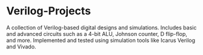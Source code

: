 # Verilog-Projects
A collection of Verilog-based digital designs and simulations. Includes basic and advanced circuits such as a 4-bit ALU, Johnson counter, D flip-flop, and more. Implemented and tested using simulation tools like Icarus Verilog and Vivado.
